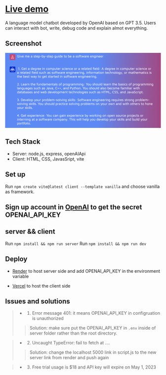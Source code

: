#  [Live demo](https://chatgpt-openai.vercel.app/)

A language model chatbot developed by OpenAI based on GPT 3.5. Users can interact with bot, write, debug code and explain almot everything.

## Screenshot 
![screenshot](screenshot.png)

## Tech Stack
- Server: node.js, express, openAIApi
- Client: HTML, CSS, JavasSript, vite


## Set up
Run `npm create vite@latest client --template vanilla` and choose vanilla as framework.

## Sign up account in [OpenAI](https://openai.com/api/) to get the secret OPENAI_API_KEY

## server && client
Run `npm install && npm run server`
Run `npm install && npm run dev`

## Deploy
- [Render](https://render.com/) to host server side and add OPENAI_API_KEY in the environment variable

- [Vercel](https://vercel.com/) to host the client side


## Issues and solutions
 > - 1. Error message 401: it means OPENAI_API_KEY in configruation is unauthorized
 >>Solution: make sure put the OPENAI_API_KEY in `.env` inside of server folder rather than the root directory. 

> - 2. Uncaught TypeError: fail to fetch at .... 
>> Solution: change the localhost 5000 link in script.js to the new server link from render and push again
 
> - 3. Free trial usage is $18 and API key will expire on May 1, 2023


